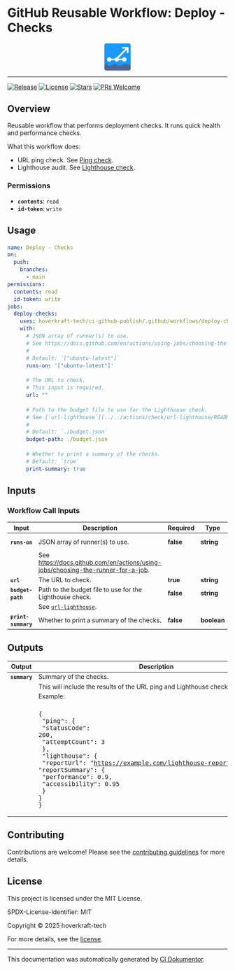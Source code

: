 <!-- header:start -->

# GitHub Reusable Workflow: Deploy - Checks

<div align="center">
  <img src="../logo.svg" width="60px" align="center" alt="Deploy - Checks" />
</div>

---

<!-- header:end -->

<!-- badges:start -->

[![Release](https://img.shields.io/github/v/release/hoverkraft-tech/ci-github-publish)](https://github.com/hoverkraft-tech/ci-github-publish/releases)
[![License](https://img.shields.io/github/license/hoverkraft-tech/ci-github-publish)](http://choosealicense.com/licenses/mit/)
[![Stars](https://img.shields.io/github/stars/hoverkraft-tech/ci-github-publish?style=social)](https://img.shields.io/github/stars/hoverkraft-tech/ci-github-publish?style=social)
[![PRs Welcome](https://img.shields.io/badge/PRs-welcome-brightgreen.svg)](https://github.com/hoverkraft-tech/ci-github-publish/blob/main/CONTRIBUTING.md)

<!-- badges:end -->

<!-- overview:start -->

## Overview

Reusable workflow that performs deployment checks.
It runs quick health and performance checks.

What this workflow does:

- URL ping check. See [Ping check](../../actions/check/url-ping/README.md).
- Lighthouse audit. See [Lighthouse check](../../actions/check/url-lighthouse/README.md).

### Permissions

- **`contents`**: `read`
- **`id-token`**: `write`

<!-- overview:end -->

<!-- usage:start -->

## Usage

```yaml
name: Deploy - Checks
on:
  push:
    branches:
      - main
permissions:
  contents: read
  id-token: write
jobs:
  deploy-checks:
    uses: hoverkraft-tech/ci-github-publish/.github/workflows/deploy-checks.yml@42d50a3461a177557ca3f83b1d927d7c0783c894 # 0.11.2
    with:
      # JSON array of runner(s) to use.
      # See https://docs.github.com/en/actions/using-jobs/choosing-the-runner-for-a-job.
      #
      # Default: `["ubuntu-latest"]`
      runs-on: '["ubuntu-latest"]'

      # The URL to check.
      # This input is required.
      url: ""

      # Path to the budget file to use for the Lighthouse check.
      # See [`url-lighthouse`](../../actions/check/url-lighthouse/README.md).
      #
      # Default: `./budget.json`
      budget-path: ./budget.json

      # Whether to print a summary of the checks.
      # Default: `true`
      print-summary: true
```

<!-- usage:end -->

<!-- inputs:start -->

## Inputs

### Workflow Call Inputs

| **Input**           | **Description**                                                                    | **Required** | **Type**    | **Default**         |
| ------------------- | ---------------------------------------------------------------------------------- | ------------ | ----------- | ------------------- |
| **`runs-on`**       | JSON array of runner(s) to use.                                                    | **false**    | **string**  | `["ubuntu-latest"]` |
|                     | See <https://docs.github.com/en/actions/using-jobs/choosing-the-runner-for-a-job>. |              |             |                     |
| **`url`**           | The URL to check.                                                                  | **true**     | **string**  | -                   |
| **`budget-path`**   | Path to the budget file to use for the Lighthouse check.                           | **false**    | **string**  | `./budget.json`     |
|                     | See [`url-lighthouse`](../../actions/check/url-lighthouse/README.md).              |              |             |                     |
| **`print-summary`** | Whether to print a summary of the checks.                                          | **false**    | **boolean** | `true`              |

<!-- inputs:end -->

<!-- secrets:start -->
<!-- secrets:end -->

<!-- outputs:start -->

## Outputs

| **Output**    | **Description**                                                                                                                                                                                                                                                                                                                      |
| ------------- | ------------------------------------------------------------------------------------------------------------------------------------------------------------------------------------------------------------------------------------------------------------------------------------------------------------------------------------ |
| **`summary`** | Summary of the checks.                                                                                                                                                                                                                                                                                                               |
|               | This will include the results of the URL ping and Lighthouse checks.                                                                                                                                                                                                                                                                 |
|               | Example:                                                                                                                                                                                                                                                                                                                             |
|               |                                                                                                                                                                                                                                                                                                                                      |
|               | <!-- textlint-disable --><pre lang="json">{&#13; "ping": {&#13; "statusCode": 200,&#13; "attemptCount": 3&#13; },&#13; "lighthouse": {&#13; "reportUrl": "https://example.com/lighthouse-report.html",&#13; "reportSummary": {&#13; "performance": 0.9,&#13; "accessibility": 0.95&#13; }&#13; }&#13;}</pre><!-- textlint-enable --> |

<!-- outputs:end -->

<!-- examples:start -->
<!-- examples:end -->

<!--
// jscpd:ignore-start
-->

<!-- contributing:start -->

## Contributing

Contributions are welcome! Please see the [contributing guidelines](https://github.com/hoverkraft-tech/ci-github-publish/blob/main/CONTRIBUTING.md) for more details.

<!-- contributing:end -->

<!-- security:start -->
<!-- security:end -->

<!-- license:start -->

## License

This project is licensed under the MIT License.

SPDX-License-Identifier: MIT

Copyright © 2025 hoverkraft-tech

For more details, see the [license](http://choosealicense.com/licenses/mit/).

<!-- license:end -->

<!-- generated:start -->

---

This documentation was automatically generated by [CI Dokumentor](https://github.com/hoverkraft-tech/ci-dokumentor).

<!-- generated:end -->

<!--
// jscpd:ignore-end
-->
